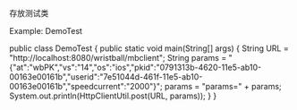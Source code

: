 存放测试类

Example: DemoTest

public class DemoTest {
	public static void main(String[] args) {
		String URL = "http://localhost:8080/wristball/mbclient";
		String params = "{\"at\":\"wbPK\",\"vs\":\"14\",\"os\":\"ios\",\"pkid\":\"0791313b-4620-11e5-ab10-00163e00161b\",\"userid\":\"7e51044d-461f-11e5-ab10-00163e00161b\",\"speedcurrent\":\"2000\"}";
		params = "params=" + params;
		System.out.println(HttpClientUtil.post(URL, params));
	}
}